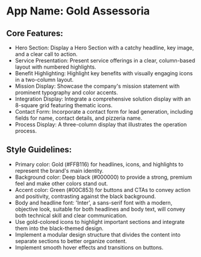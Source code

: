 # **App Name**: Gold Assessoria

## Core Features:

- Hero Section: Display a Hero Section with a catchy headline, key image, and a clear call to action.
- Service Presentation: Present service offerings in a clear, column-based layout with numbered highlights.
- Benefit Highlighting: Highlight key benefits with visually engaging icons in a two-column layout.
- Mission Display: Showcase the company's mission statement with prominent typography and color accents.
- Integration Display: Integrate a comprehensive solution display with an 8-square grid featuring thematic icons.
- Contact Form: Incorporate a contact form for lead generation, including fields for name, contact details, and pizzeria name.
- Process Display: A three-column display that illustrates the operation process.

## Style Guidelines:

- Primary color: Gold (#FFB116) for headlines, icons, and highlights to represent the brand's main identity.
- Background color: Deep black (#000000) to provide a strong, premium feel and make other colors stand out.
- Accent color: Green (#00C853) for buttons and CTAs to convey action and positivity, contrasting against the black background.
- Body and headline font: 'Inter', a sans-serif font with a modern, objective look, suitable for both headlines and body text, will convey both technical skill and clear communication.
- Use gold-colored icons to highlight important sections and integrate them into the black-themed design.
- Implement a modular design structure that divides the content into separate sections to better organize content.
- Implement smooth hover effects and transitions on buttons.